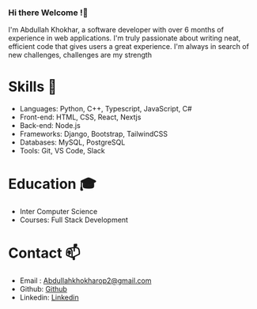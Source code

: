 ### Hi there Welcome !👋
I'm Abdullah Khokhar, a software developer with over 6 months of experience in web applications. I'm truly passionate about writing neat, efficient code that gives users a great experience. I'm always in search of new challenges, challenges are my strength
# Skills 🚀
- Languages: Python, C++, Typescript, JavaScript, C#
- Front-end: HTML, CSS, React, Nextjs
- Back-end: Node.js
- Frameworks: Django, Bootstrap, TailwindCSS
- Databases: MySQL, PostgreSQL
- Tools: Git, VS Code, Slack
# Education 🎓
-  Inter Computer Science
-  Courses: Full Stack Development
# Contact 📫
- Email : Abdullahkhokharop2@gmail.com
- Github: [Github](https://github.com/AbdullahThePassionate)
- Linkedin: [Linkedin](https://www.linkedin.com/in/abdullah-khokhar-209543299/
) 


<!--
**AbdullahThePassionate/AbdullahThePassionate** is a ✨ _special_ ✨ repository because its `README.md` (this file) appears on your GitHub profile.

Here are some ideas to get you started:

- 🔭 I’m currently working on ...
- 🌱 I’m currently learning ...
- 👯 I’m looking to collaborate on ...
- 🤔 I’m looking for help with ...
- 💬 Ask me about ...
- 📫 How to reach me: ...
- 😄 Pronouns: ...
- ⚡ Fun fact: ...
-->
